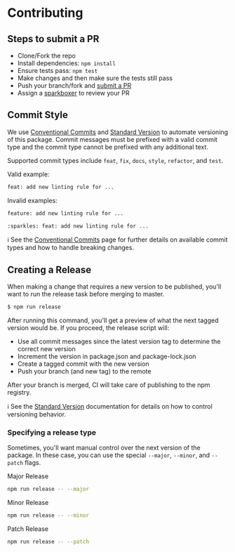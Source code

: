 # Contributing

## Steps to submit a PR

- Clone/Fork the repo
- Install dependencies: `npm install`
- Ensure tests pass: `npm test`
- Make changes and then make sure the tests still pass
- Push your branch/fork and [submit a PR][pr]
- Assign a [sparkboxer][contributors] to review your PR

## Commit Style
We use [Conventional Commits] and [Standard Version] to automate versioning of this package. Commit messages must be prefixed with a valid commit type and the commit type cannot be prefixed with any additional text.

Supported commit types include `feat`, `fix`, `docs`, `style`, `refactor`, and `test`.

Valid example:
```sh
feat: add new linting rule for ...
```

Invalid examples:
```sh
feature: add new linting rule for ...
```

```sh
:sparkles: feat: add new linting rule for ...
```

ℹ️ See the [Conventional Commits] page for further details on available commit types and how to handle breaking changes.

## Creating a Release
When making a change that requires a new version to be published, you'll want to run the release task before merging to master.

```sh
$ npm run release
```

After running this command, you'll get a preview of what the next tagged version would be. If you proceed, the release script will:

- Use all commit messages since the latest version tag to determine the correct new version
- Increment the version in package.json and package-lock.json
- Create a tagged commit with the new version
- Push your branch (and new tag) to the remote

After your branch is merged, CI will take care of publishing to the npm registry.

ℹ️ See the [Standard Version][standard cli] documentation for details on how to control versioning behavior.

### Specifying a release type
Sometimes, you'll want manual control over the next version of the package. In these case, you can use the special `--major`, `--minor`, and `--patch` flags.

Major Release

```sh
npm run release -- --major
```

Minor Release

```sh
npm run release -- --minor
```

Patch Release

```sh
npm run release -- --patch
```

[pr]: https://github.com/sparkbox/safe-focus/compare
[contributors]: https://github.com/sparkbox/safe-focus/graphs/contributors
[Conventional Commits]: https://www.conventionalcommits.org/en/v1.0.0/
[Standard Version]: https://github.com/conventional-changelog/standard-version
[standard cli]: https://github.com/conventional-changelog/standard-version#cli-usage